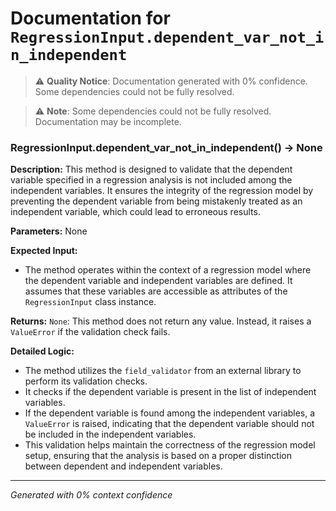 # Documentation for `RegressionInput.dependent_var_not_in_independent`

> ⚠️ **Quality Notice**: Documentation generated with 0% confidence. Some dependencies could not be fully resolved.


> ⚠️ **Note**: Some dependencies could not be fully resolved. Documentation may be incomplete.
### RegressionInput.dependent_var_not_in_independent() -> None

**Description:**
This method is designed to validate that the dependent variable specified in a regression analysis is not included among the independent variables. It ensures the integrity of the regression model by preventing the dependent variable from being mistakenly treated as an independent variable, which could lead to erroneous results.

**Parameters:**
None

**Expected Input:**
- The method operates within the context of a regression model where the dependent variable and independent variables are defined. It assumes that these variables are accessible as attributes of the `RegressionInput` class instance.

**Returns:**
`None`: This method does not return any value. Instead, it raises a `ValueError` if the validation check fails.

**Detailed Logic:**
- The method utilizes the `field_validator` from an external library to perform its validation checks. 
- It checks if the dependent variable is present in the list of independent variables.
- If the dependent variable is found among the independent variables, a `ValueError` is raised, indicating that the dependent variable should not be included in the independent variables.
- This validation helps maintain the correctness of the regression model setup, ensuring that the analysis is based on a proper distinction between dependent and independent variables.

---
*Generated with 0% context confidence*

